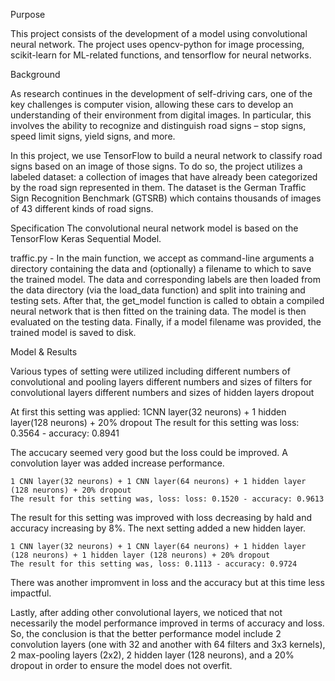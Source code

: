 Purpose

This project consists of the development of a model using convolutional neural network. The project uses opencv-python for image processing, scikit-learn for ML-related functions, and tensorflow for neural networks.

Background

As research continues in the development of self-driving cars, one of the key challenges is computer vision, allowing these cars to develop an understanding of their environment from digital images. In particular, this involves the ability to recognize and distinguish road signs – stop signs, speed limit signs, yield signs, and more.

In this project, we use TensorFlow to build a neural network to classify road signs based on an image of those signs. To do so, the project utilizes a labeled dataset: a collection of images that have already been categorized by the road sign represented in them. The dataset is the German Traffic Sign Recognition Benchmark (GTSRB) which contains thousands of images of 43 different kinds of road signs.

Specification
The convolutional neural network model is based on the TensorFlow Keras Sequential Model.

traffic.py -  In the main function, we accept as command-line arguments a directory containing the data and (optionally) a filename to which to save the trained model. The data and corresponding labels are then loaded from the data directory (via the load_data function) and split into training and testing sets. After that, the get_model function is called to obtain a compiled neural network that is then fitted on the training data. The model is then evaluated on the testing data. Finally, if a model filename was provided, the trained model is saved to disk.

Model & Results

Various types of setting were utilized including
    different numbers of convolutional and pooling layers
    different numbers and sizes of filters for convolutional layers
    different numbers and sizes of hidden layers
    dropout

At first this setting was applied:
    1CNN layer(32 neurons) + 1 hidden layer(128 neurons) + 20% dropout 
    The result for this setting was loss: 0.3564 - accuracy: 0.8941

The accucary seemed very good but the loss could be improved.  A convolution layer was added increase performance.
    
    1 CNN layer(32 neurons) + 1 CNN layer(64 neurons) + 1 hidden layer (128 neurons) + 20% dropout 
    The result for this setting was, loss: loss: 0.1520 - accuracy: 0.9613

The result for this setting was improved with loss decreasing by hald and accuracy increasing by 8%. The next setting added a new hidden layer.

    1 CNN layer(32 neurons) + 1 CNN layer(64 neurons) + 1 hidden layer (128 neurons) + 1 hidden layer (128 neurons) + 20% dropout
    The result for this setting was, loss: 0.1113 - accuracy: 0.9724

There was another impromvent in loss and the accuracy but at this time less impactful. 

Lastly, after adding other convolutional layers, we noticed that not necessarily the model performance improved in terms of accuracy and loss. So, the conclusion is that the better performance model include 2 convolution layers (one with 32 and another with 64 filters and 3x3 kernels), 2 max-pooling layers (2x2), 2 hidden layer (128 neurons), and a 20% dropout in order to ensure the model does not overfit.
